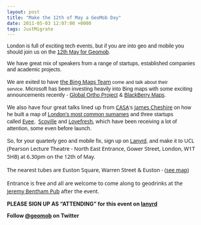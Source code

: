 ```yaml
--- 
layout: post
title: "Make the 12th of May a GeoMob Day"
date: 2011-05-03 12:07:00 +0000
tags: JustMigrate
---
```

<span style="font-family: Arial; font-size: 14px; line-height: 16px;">London is full of exciting tech events, but if you are into geo and mobile you should join us on the [12th May for Geomob](http://lanyrd.com/2011/gemob-may/). </span>

<span style="font-family: Arial; font-size: 14px; line-height: 16px;">We have great mix of speakers from a range of startups, established companies and academic projects. </span>

<span style="font-family: Arial; font-size: 14px; line-height: 16px;">We are exited to have </span><span style="font-family: Segoe UI, Myriad Pro, Helvetica, Arial; font-size: 14px; line-height: 21px;">[the Bing Maps Team](http://twitter.com/bingmaps) <span style="font-family: Arial, Helvetica, sans-serif; line-height: normal; font-size: 13px;">come and talk about their service.</span></span><span style="font-family: Arial; font-size: 14px; line-height: 16px;"> Microsoft has been investing heavily into Bing maps with some exciting announcements recently - [Global Ortho Project](http://searchengineland.com/bing-maps-game-changer-hi-res-aerial-imagery-coming-to-entire-us-and-western-europe-75159) & [BlackBerry Maps](http://www.t3.com/news/bing-usurps-google-maps-and-search-on-blackberry?=56017).</span>

We also have four great talks lined up from <span style="font-family: Segoe UI, Myriad Pro, Helvetica, Arial; font-size: 14px; line-height: 21px;">[CASA](http://www.casa.ucl.ac.uk/)<span style="font-family: Arial; line-height: 16px;">‘s </span></span><span style="font-family: Segoe UI, Myriad Pro, Helvetica, Arial; font-size: 14px; line-height: 21px;">[James Cheshire](http://twitter.com/spatialanalysis) <span style="font-family: Arial; line-height: 16px;">on how he built a map of [London’s most common surnames](http://londonist.com/2011/01/a-map-of-londons-commonest-surnames.php) and three startups called </span></span><span style="font-family: Segoe UI, Myriad Pro, Helvetica, Arial; font-size: 14px; line-height: 21px;">[Evee](http://twitter.com/geteeve)<span style="font-family: Arial, Helvetica, sans-serif; line-height: normal; font-size: 13px;"><span style="font-family: Arial; font-size: 14px; line-height: 16px;">, </span></span><span style="font-family: Arial, Helvetica, sans-serif; line-height: normal; font-size: 13px;"> </span></span><span style="font-family: Segoe UI, Myriad Pro, Helvetica, Arial; font-size: 14px; line-height: 21px;">[Scoville](http://www.goscoville.com/)</span><span style="font-family: Arial; font-size: 14px; line-height: 16px;"> and </span><span style="font-family: Segoe UI, Myriad Pro, Helvetica, Arial; font-size: 14px; line-height: 21px;">[Lovefresh](http://twitter.com/lovefreshhq), which</span><span style="font-family: Arial; line-height: 16px;"> have been receiving a lot of attention, some even before launch.</span>

<span style="font-family: Arial, Helvetica, sans-serif; line-height: normal; font-size: 13px;"><span style="font-family: Segoe UI, Myriad Pro, Helvetica, Arial; font-size: 14px; line-height: 21px;"><span style="font-family: Arial; line-height: 16px;">So, for your quarterly geo and mobile fix, sign up on [Lanyrd](http://lanyrd.com/2011/gemob-may/), and make it to </span></span><span style="font-family: Segoe UI, Myriad Pro, Helvetica, Arial; font-size: 14px; line-height: 21px;">UCL (Pearson Lecture Theatre - North East Entrance, </span><span style="font-family: Segoe UI, Myriad Pro, Helvetica, Arial; font-size: 14px; line-height: 21px;">Gower Street, </span><span style="font-family: Segoe UI, Myriad Pro, Helvetica, Arial; font-size: 14px; line-height: 21px;">London, W1T 5HB) at 6.30pm on the 12th of May.</span></span>

<span style="font-family: Arial, Helvetica, sans-serif; line-height: normal; font-size: 13px;"><span style="font-family: Segoe UI, Myriad Pro, Helvetica, Arial; font-size: 14px; line-height: 21px;">The n</span><span style="font-family: Segoe UI, Myriad Pro, Helvetica, Arial; font-size: 14px; line-height: 21px;">earest tubes are Euston Square, Warren Street & Euston - (</span><span style="font-family: Segoe UI, Myriad Pro, Helvetica, Arial; font-size: 14px; line-height: 21px;">[see map](http://www.openstreetmap.org/?lat=51.52407&lon=-0.13373&zoom=17&layers=M))</span></span>

<span style="font-family: Segoe UI, Myriad Pro, Helvetica, Arial; font-size: 14px; line-height: 21px;">Entrance is free and all are welcome to come along to geodrinks at the [Jeremy Bentham Pub](http://www.beerintheevening.com/pubs/s/66/666/Jeremy_Bentham/Bloomsbury) after the event.</span>

****<span style="font-weight: normal;">**PLEASE SIGN UP AS “ATTENDING” for this event on [lanyrd](http://lanyrd.com/2011/gemob-may/)**</span>****

 **<span style="font-weight: normal;">**Follow [@geomob](http://twitter.com/geomob "geomob on twitter") on Twitter**</span>**